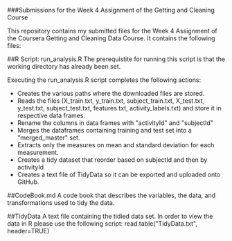###Submissions for the Week 4 Assignment of the Getting and Cleaning Course

This repository contains my submitted files for the Week 4 Assignment of the Coursera Getting and Cleaning Data Course. It contains the following files:

##R Script: run_analysis.R
The prerequistite for running this script is that the working directory has already been set.

Executing the run_analysis.R script completes the following actions:

- Creates the various paths where the downloaded files are stored.
- Reads the files (X_train.txt, y_train.txt, subject_train.txt, X_test.txt, y_test.txt, subject_test.txt, features.txt, activity_labels.txt) and store it in respective data frames.
- Rename the columns in data frames with "activityId" and "subjectId"
- Merges the dataframes containing training and test set into a "merged_master" set.
- Extracts only the measures on mean and standard deviation for each measurement.
- Creates a tidy dataset that reorder based on subjectId and then by activityId
- Creates a text file of TidyData so it can be exported and uploaded onto GitHub.
 

##CodeBook.md
A code book that describes the variables, the data, and transformations used to tidy the data.

##TidyData
A text file containing the tidied data set. In order to view the data in R please use the following script: read.table("TidyData.txt", header=TRUE)